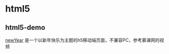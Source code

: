 # html5
## html5-demo
[newYear](https://jinjianhua727.github.io/html5/newYear/index.html) 是一个以新年快乐为主题的h5移动端页面，不兼容PC，参考慕课网的视频
